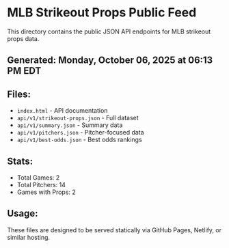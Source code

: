 # MLB Strikeout Props Public Feed

This directory contains the public JSON API endpoints for MLB strikeout props data.

## Generated: Monday, October 06, 2025 at 06:13 PM EDT

## Files:
- `index.html` - API documentation
- `api/v1/strikeout-props.json` - Full dataset
- `api/v1/summary.json` - Summary data
- `api/v1/pitchers.json` - Pitcher-focused data  
- `api/v1/best-odds.json` - Best odds rankings

## Stats:
- Total Games: 2
- Total Pitchers: 14
- Games with Props: 2

## Usage:
These files are designed to be served statically via GitHub Pages, Netlify, or similar hosting.
